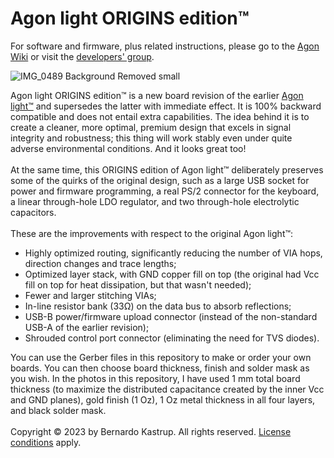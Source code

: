 # Agon light ORIGINS edition™

For software and firmware, plus related instructions, please go to the <a href="https://github.com/breakintoprogram/agon-docs/wiki">Agon Wiki</a> or visit the <a href="https://www.facebook.com/groups/agoncomputer">developers' group</a>.<br> 

![IMG_0489 Background Removed small](https://github.com/TheByteAttic/AgonORIGINS/assets/69539226/ce5cd024-0671-4303-9a74-fef4bcb837c0)

Agon light ORIGINS edition™ is a new board revision of the earlier <a href="https://github.com/TheByteAttic/AgonLight">Agon light™</a> and supersedes the latter with immediate effect. It is 100% backward compatible and does not entail extra capabilities. The idea behind it is to create a cleaner, more optimal, premium design that excels in signal integrity and robustness; this thing will work stably even under quite adverse environmental conditions. And it looks great too!<br><br>
At the same time, this ORIGINS edition of Agon light™ deliberately preserves some of the quirks of the original design, such as a large USB socket for power and firmware programming, a real PS/2 connector for the keyboard, a linear through-hole LDO regulator, and two through-hole electrolytic capacitors.<br><br>
These are the improvements with respect to the original Agon light™:
<UL>
  <LI>Highly optimized routing, significantly reducing the number of VIA hops, direction changes and trace lengths;</LI>
  <LI>Optimized layer stack, with GND copper fill on top (the original had Vcc fill on top for heat dissipation, but that wasn't needed);</LI>
  <LI>Fewer and larger stitching VIAs;</LI>
  <LI>In-line resistor bank (33Ω) on the data bus to absorb reflections;</LI>
  <LI>USB-B power/firmware upload connector (instead of the non-standard USB-A of the earlier revision);</LI>
  <LI>Shrouded control port connector (eliminating the need for TVS diodes).</LI>
</UL>
You can use the Gerber files in this repository to make or order your own boards. You can then choose board thickness, finish and solder mask as you wish. In the photos in this repository, I have used 1 mm total board thickness (to maximize the distributed capacitance created by the inner Vcc and GND planes), gold finish (1 Oz), 1 Oz metal thickness in all four layers, and black solder mask.
<br><br>
Copyright © 2023 by Bernardo Kastrup. All rights reserved. <a href="https://github.com/TheByteAttic/AgonORIGINS/blob/main/LICENSE">License conditions</a> apply.
